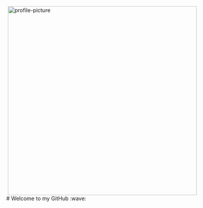 
<img alt='profile-picture' src="https://user-images.githubusercontent.com/98556082/217818943-3ef2b1bd-b20e-49c3-83b7-f8022fff1350.png" width="500px" height="500px" align='right'>
# Welcome to my GitHub :wave:
<!--
**TomHFE/TomHFE** is a ✨ _special_ ✨ repository because its `README.md` (this file) appears on your GitHub profile.

Here are some ideas to get you started:

- 🔭 I’m currently working on ...
- 🌱 I’m currently learning ...
- 👯 I’m looking to collaborate on ...
- 🤔 I’m looking for help with ...
- 💬 Ask me about ...
- 📫 How to reach me: ...
- 😄 Pronouns: ...
- ⚡ Fun fact: ...
-->
